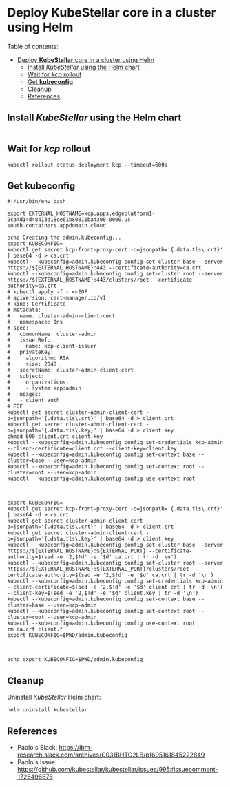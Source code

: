 # Deploy **KubeStellar** core in a cluster using Helm

Table of contents:

- [Deploy **KubeStellar** core in a cluster using Helm](#deploy-kubestellar-core-in-a-cluster-using-helm)
  - [Install *KubeStellar* using the Helm chart](#install-kubestellar-using-the-helm-chart)
  - [Wait for *kcp* rollout](#wait-for-kcp-rollout)
  - [Get **kubeconfig**](#get-kubeconfig)
  - [Cleanup](#cleanup)
  - [References](#references)

## Install *KubeStellar* using the Helm chart

```shell
```

## Wait for *kcp* rollout

```shell
kubectl rollout status deployment kcp --timeout=600s
```

## Get **kubeconfig**

```shell
#!/usr/bin/env bash

export EXTERNAL_HOSTNAME=kcp.apps.edgeplatform1-9ca4d14d48413d18ce61b80811ba4308-0000.us-south.containers.appdomain.cloud

echo Creating the admin.kubeconfig...
export KUBECONFIG=
kubectl get secret kcp-front-proxy-cert -o=jsonpath='{.data.tls\.crt}' | base64 -d > ca.crt
kubectl --kubeconfig=admin.kubeconfig config set-cluster base --server https://${EXTERNAL_HOSTNAME}:443 --certificate-authority=ca.crt
kubectl --kubeconfig=admin.kubeconfig config set-cluster root --server https://${EXTERNAL_HOSTNAME}:443/clusters/root --certificate-authority=ca.crt
# kubectl apply -f - <<EOF
# apiVersion: cert-manager.io/v1
# kind: Certificate
# metadata:
#   name: cluster-admin-client-cert
#   namespace: $ns
# spec:
#   commonName: cluster-admin
#   issuerRef:
#     name: kcp-client-issuer
#   privateKey:
#     algorithm: RSA
#     size: 2048
#   secretName: cluster-admin-client-cert
#   subject:
#     organizations:
#     - system:kcp:admin
#   usages:
#   - client auth
# EOF
kubectl get secret cluster-admin-client-cert -o=jsonpath='{.data.tls\.crt}' | base64 -d > client.crt
kubectl get secret cluster-admin-client-cert -o=jsonpath='{.data.tls\.key}' | base64 -d > client.key
chmod 600 client.crt client.key
kubectl --kubeconfig=admin.kubeconfig config set-credentials kcp-admin --client-certificate=client.crt --client-key=client.key
kubectl --kubeconfig=admin.kubeconfig config set-context base --cluster=base --user=kcp-admin
kubectl --kubeconfig=admin.kubeconfig config set-context root --cluster=root --user=kcp-admin
kubectl --kubeconfig=admin.kubeconfig config use-context root



export KUBECONFIG=
kubectl get secret kcp-front-proxy-cert -o=jsonpath='{.data.tls\.crt}' | base64 -d > ca.crt
kubectl get secret cluster-admin-client-cert -o=jsonpath='{.data.tls\.crt}' | base64 -d > client.crt
kubectl get secret cluster-admin-client-cert -o=jsonpath='{.data.tls\.key}' | base64 -d > client.key
kubectl --kubeconfig=admin.kubeconfig config set-cluster base --server https://${EXTERNAL_HOSTNAME}:${EXTERNAL_PORT} --certificate-authority=$(sed -e '2,$!d' -e '$d' ca.crt | tr -d '\n')
kubectl --kubeconfig=admin.kubeconfig config set-cluster root --server https://${EXTERNAL_HOSTNAME}:${EXTERNAL_PORT}/clusters/root --certificate-authority=$(sed -e '2,$!d' -e '$d' ca.crt | tr -d '\n')
kubectl --kubeconfig=admin.kubeconfig config set-credentials kcp-admin --client-certificate=$(sed -e '2,$!d' -e '$d' client.crt | tr -d '\n') --client-key=$(sed -e '2,$!d' -e '$d' client.key | tr -d '\n')
kubectl --kubeconfig=admin.kubeconfig config set-context base --cluster=base --user=kcp-admin
kubectl --kubeconfig=admin.kubeconfig config set-context root --cluster=root --user=kcp-admin
kubectl --kubeconfig=admin.kubeconfig config use-context root
rm ca.crt client.*
export KUBECONFIG=$PWD/admin.kubeconfig



echo export KUBECONFIG=$PWD/admin.kubeconfig
```

## Cleanup

Uninstall *KubeStellar* Helm chart:

```shell
helm uninstall kubestellar
```

## References

- Paolo's Slack: https://ibm-research.slack.com/archives/C031BHTG2LB/p1695161845222849
- Paolo's Issue: https://github.com/kubestellar/kubestellar/issues/995#issuecomment-1726496678
